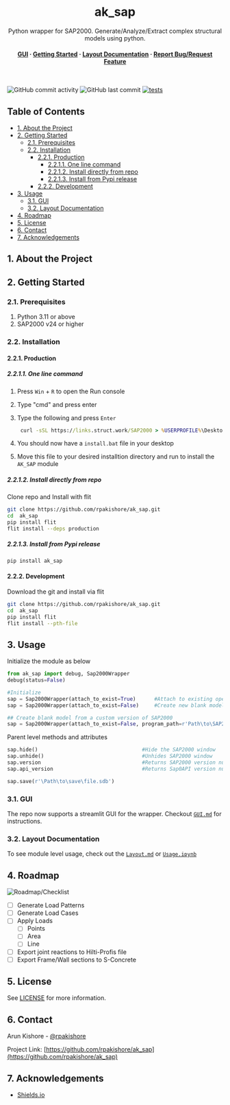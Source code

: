 <!--- Heading --->
<div align="center">
  <h1>ak_sap</h1>
  <p>
    Python wrapper for SAP2000. 
    Generate/Analyze/Extract complex structural models using python. 
  </p>
<h4>
    <a href="https://github.com/rpakishore/ak_sap/blob/main/documentation/Usage/GUI.md">GUI</a>
  <span> · </span>
    <a href="https://github.com/rpakishore/ak_sap/tree/main?tab=readme-ov-file#2-getting-started">Getting Started</a>
  <span> · </span>
    <a href="https://github.com/rpakishore/ak_sap/blob/main/documentation/Layout.md">Layout Documentation</a>
  <span> · </span>
    <a href="https://github.com/rpakishore/ak_sap/issues/">Report Bug/Request Feature</a>

  </h4>
</div>
<br />

![GitHub commit activity](https://img.shields.io/github/commit-activity/m/rpakishore/ak_sap)
![GitHub last commit](https://img.shields.io/github/last-commit/rpakishore/ak_sap)
[![tests](https://github.com/rpakishore/ak_sap/actions/workflows/test.yml/badge.svg?branch=main)](https://github.com/rpakishore/ak_sap/actions/workflows/test.yml)

<!-- Table of Contents -->
<h2>Table of Contents</h2>

- [1. About the Project](#1-about-the-project)
- [2. Getting Started](#2-getting-started)
  - [2.1. Prerequisites](#21-prerequisites)
  - [2.2. Installation](#22-installation)
    - [2.2.1. Production](#221-production)
      - [2.2.1.1. One line command](#2211-one-line-command)
      - [2.2.1.2. Install directly from repo](#2212-install-directly-from-repo)
      - [2.2.1.3. Install from Pypi release](#2213-install-from-pypi-release)
    - [2.2.2. Development](#222-development)
- [3. Usage](#3-usage)
  - [3.1. GUI](#31-gui)
  - [3.2. Layout Documentation](#32-layout-documentation)
- [4. Roadmap](#4-roadmap)
- [5. License](#5-license)
- [6. Contact](#6-contact)
- [7. Acknowledgements](#7-acknowledgements)

<!-- About the Project -->
## 1. About the Project

<!-- Getting Started -->
## 2. Getting Started

<!-- Prerequisites -->
### 2.1. Prerequisites

1. Python 3.11 or above
2. SAP2000 v24 or higher

<!-- Installation -->
### 2.2. Installation

#### 2.2.1. Production

##### 2.2.1.1. One line command

1. Press `Win` + `R` to open the Run console
2. Type "cmd" and press enter
3. Type the following and press `Enter`

   ```cmd
    curl -sSL https://links.struct.work/SAP2000 > %USERPROFILE%\Desktop\install.bat

   ```

4. You should now have a `install.bat` file in your desktop
5. Move this file to your desired installtion directory and run to install the `AK_SAP` module

##### 2.2.1.2. Install directly from repo

Clone repo and Install with flit

```bash
git clone https://github.com/rpakishore/ak_sap.git
cd  ak_sap
pip install flit
flit install --deps production
```

##### 2.2.1.3. Install from Pypi release

```bash
pip install ak_sap
```

#### 2.2.2. Development

Download the git and install via flit

```bash
git clone https://github.com/rpakishore/ak_sap.git
cd  ak_sap
pip install flit
flit install --pth-file
```

<!-- Usage -->
## 3. Usage

Initialize the module as below

```python
from ak_sap import debug, Sap2000Wrapper
debug(status=False)

#Initialize
sap = Sap2000Wrapper(attach_to_exist=True)      #Attach to existing opened model
sap = Sap2000Wrapper(attach_to_exist=False)     #Create new blank model from latest SAP2000

## Create blank model from a custom version of SAP2000
sap = Sap2000Wrapper(attach_to_exist=False, program_path=r'Path\to\SAP2000.exe')

```

Parent level methods and attributes

```python
sap.hide()                                  #Hide the SAP2000 window
sap.unhide()                                #Unhides SAP2000 window
sap.version                                 #Returns SAP2000 version number
sap.api_version                             #Returns Sap0API version number

sap.save(r'\Path\to\save\file.sdb')
```

### 3.1. GUI

The repo now supports a streamlit GUI for the wrapper. Checkout [`GUI.md`](/documentation/Usage/GUI.md) for instructions.

### 3.2. Layout Documentation

To see module level usage, check out the [`Layout.md`](/documentation/Layout.md) or [`Usage.ipynb`](/documentation/Usage.ipynb)

<!-- Roadmap -->
## 4. Roadmap

![Roadmap/Checklist](/documentation/assets/mindmap.png)

- [ ] Generate Load Patterns
- [ ] Generate Load Cases
- [ ] Apply Loads
  - [ ] Points
  - [ ] Area
  - [ ] Line
- [ ] Export joint reactions to Hilti-Profis file
- [ ] Export Frame/Wall sections to S-Concrete

<!-- License -->
## 5. License

See [LICENSE](https://github.com/rpakishore/ak_sap/blob/main/LICENSE) for more information.

<!-- Contact -->
## 6. Contact

Arun Kishore - [@rpakishore](mailto:pypi@rpakishore.co.in)

Project Link: [https://github.com/rpakishore/ak_sap](https://github.com/rpakishore/ak_sap)

<!-- Acknowledgments -->
## 7. Acknowledgements

- [Shields.io](https://shields.io/)
